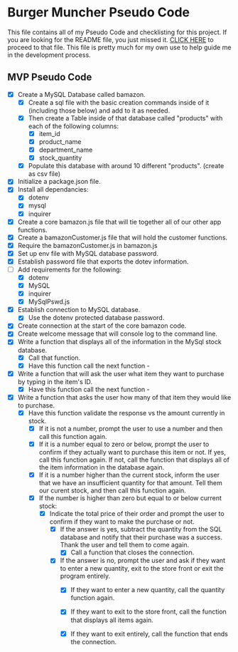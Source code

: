 # Burger Muncher Pseudo Code
This file contains all of my Pseudo Code and checklisting for this project. If you are looking for the README file, you just missed it. [CLICK HERE](https://github.com/Druidan/burger-muncher/blob/master/README.md) to proceed to that file. This file is pretty much for my own use to help guide me in the development process. 

## MVP Pseudo Code
- [X] Create a MySQL Database called bamazon.
  - [X] Create a sql file with the basic creation commands inside of it (including those below) and add to it as needed.
  - [X] Then create a Table inside of that database called "products" with each of the following columns:
    - [X] item_id
    - [X] product_name
    - [X] department_name
    - [X] stock_quantity
  - [X] Populate this database with around 10 different "products". (create as csv file)
- [X] Initialize a package.json file.
- [X] Install all dependancies:
  - [X] dotenv
  - [X] mysql
  - [X] inquirer
- [X] Create a core bamazon.js file that will tie together all of our other app functions.
- [X] Create a bamazonCustomer.js file that will hold the customer functions.
- [X] Require the bamazonCustomer.js in bamazon.js
- [X] Set up env file with MySQL database password.
- [X] Establish password file that exports the dotev information.
- [ ] Add requirements for the following:
  - [X] dotenv
  - [X] MySQL
  - [X] inquirer
  - [X] MySqlPswd.js
- [X] Establish connection to MySQL database.
  - [X] Use the dotenv protected database password.
- [X] Create connection at the start of the core bamazon code.
- [X] Create welcome message that will console log to the command line.
- [X] Write a function that displays all of the information in the MySql stock database.
  - [X] Call that function.
  - [X] Have this function call the next function -  
- [X] Write a function that will ask the user what item they want to purchase by typing in the item's ID.
  - [X] Have this function call the next function - 
- [X] Write a function that asks the user how many of that item they would like to purchase.
  - [X] Have this function validate the response vs the amount currently in stock.
    - [X] If it is not a number, prompt the user to use a number and then call this function again.
    - [X] If it is a number equal to zero or below, prompt the user to confirm if they actually want to purchase this item or not. If yes, call this function again. If not, call the function that displays all of the item information in the database again.
    - [X] If it is a number higher than the current stock, inform the user that we have an insufficient quantity for that amount. Tell them our curent stock, and then call this function again.
    - [X] If the number is higher than zero but equal to or below current stock:
      - [X] Indicate the total price of their order and prompt the user to confirm if they want to make the purchase or not.
        - [X] If the answer is yes, subtract the quantity from the SQL database and notify that their purchase was a success. Thank the user and tell them to come again. 
          - [X] Call a function that closes the connection.
        - [X] If the answer is no, prompt the user and ask if they want to enter a new quantity, exit to the store front or exit the program entirely.
          - [X] If they want to enter a new quantity, call the quantity function again.
          - [X] If they want to exit to the store front, call the function that displays all items again.
          - [X] If they want to exit entirely, call the function that ends the connection.


